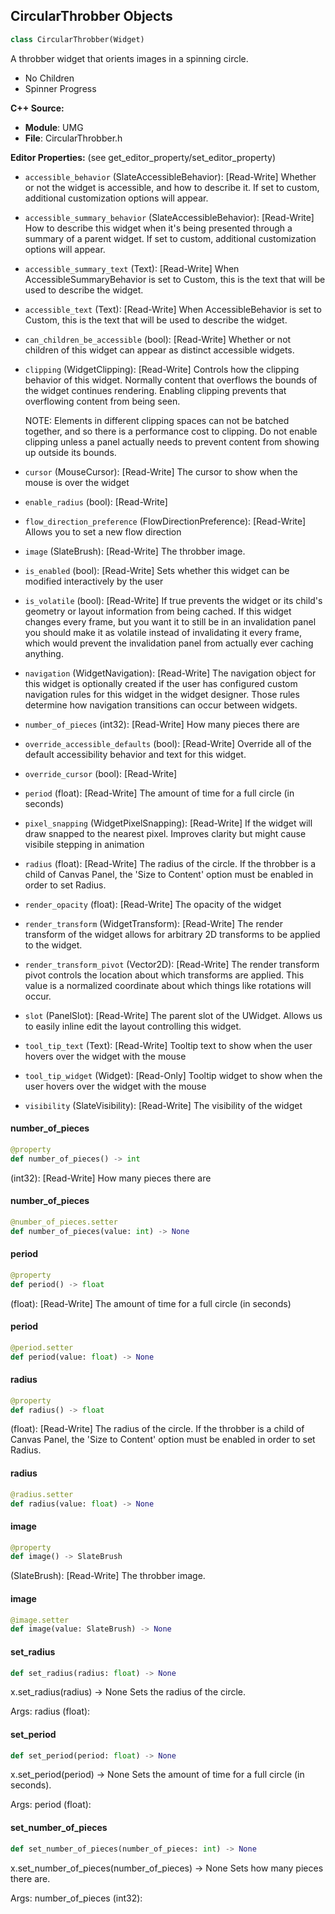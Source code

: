## CircularThrobber Objects

```python
class CircularThrobber(Widget)
```

A throbber widget that orients images in a spinning circle.

* No Children
* Spinner Progress

**C++ Source:**

- **Module**: UMG
- **File**: CircularThrobber.h

**Editor Properties:** (see get_editor_property/set_editor_property)

- ``accessible_behavior`` (SlateAccessibleBehavior):  [Read-Write] Whether or not the widget is accessible, and how to describe it. If set to custom, additional customization options will appear.
- ``accessible_summary_behavior`` (SlateAccessibleBehavior):  [Read-Write] How to describe this widget when it's being presented through a summary of a parent widget. If set to custom, additional customization options will appear.
- ``accessible_summary_text`` (Text):  [Read-Write] When AccessibleSummaryBehavior is set to Custom, this is the text that will be used to describe the widget.
- ``accessible_text`` (Text):  [Read-Write] When AccessibleBehavior is set to Custom, this is the text that will be used to describe the widget.
- ``can_children_be_accessible`` (bool):  [Read-Write] Whether or not children of this widget can appear as distinct accessible widgets.
- ``clipping`` (WidgetClipping):  [Read-Write] Controls how the clipping behavior of this widget.  Normally content that overflows the
  bounds of the widget continues rendering.  Enabling clipping prevents that overflowing content
  from being seen.

  NOTE: Elements in different clipping spaces can not be batched together, and so there is a
  performance cost to clipping.  Do not enable clipping unless a panel actually needs to prevent
  content from showing up outside its bounds.
- ``cursor`` (MouseCursor):  [Read-Write] The cursor to show when the mouse is over the widget
- ``enable_radius`` (bool):  [Read-Write]
- ``flow_direction_preference`` (FlowDirectionPreference):  [Read-Write] Allows you to set a new flow direction
- ``image`` (SlateBrush):  [Read-Write] The throbber image.
- ``is_enabled`` (bool):  [Read-Write] Sets whether this widget can be modified interactively by the user
- ``is_volatile`` (bool):  [Read-Write] If true prevents the widget or its child's geometry or layout information from being cached.  If this widget
  changes every frame, but you want it to still be in an invalidation panel you should make it as volatile
  instead of invalidating it every frame, which would prevent the invalidation panel from actually
  ever caching anything.
- ``navigation`` (WidgetNavigation):  [Read-Write] The navigation object for this widget is optionally created if the user has configured custom
  navigation rules for this widget in the widget designer.  Those rules determine how navigation transitions
  can occur between widgets.
- ``number_of_pieces`` (int32):  [Read-Write] How many pieces there are
- ``override_accessible_defaults`` (bool):  [Read-Write] Override all of the default accessibility behavior and text for this widget.
- ``override_cursor`` (bool):  [Read-Write]
- ``period`` (float):  [Read-Write] The amount of time for a full circle (in seconds)
- ``pixel_snapping`` (WidgetPixelSnapping):  [Read-Write] If the widget will draw snapped to the nearest pixel.  Improves clarity but might cause visibile stepping in animation
- ``radius`` (float):  [Read-Write] The radius of the circle. If the throbber is a child of Canvas Panel, the 'Size to Content' option must be enabled in order to set Radius.
- ``render_opacity`` (float):  [Read-Write] The opacity of the widget
- ``render_transform`` (WidgetTransform):  [Read-Write] The render transform of the widget allows for arbitrary 2D transforms to be applied to the widget.
- ``render_transform_pivot`` (Vector2D):  [Read-Write] The render transform pivot controls the location about which transforms are applied.
  This value is a normalized coordinate about which things like rotations will occur.
- ``slot`` (PanelSlot):  [Read-Write] The parent slot of the UWidget.  Allows us to easily inline edit the layout controlling this widget.
- ``tool_tip_text`` (Text):  [Read-Write] Tooltip text to show when the user hovers over the widget with the mouse
- ``tool_tip_widget`` (Widget):  [Read-Only] Tooltip widget to show when the user hovers over the widget with the mouse
- ``visibility`` (SlateVisibility):  [Read-Write] The visibility of the widget

<a id="unreal.CircularThrobber.number_of_pieces"></a>

#### number_of_pieces

```python
@property
def number_of_pieces() -> int
```

(int32):  [Read-Write] How many pieces there are

<a id="unreal.CircularThrobber.number_of_pieces"></a>

#### number_of_pieces

```python
@number_of_pieces.setter
def number_of_pieces(value: int) -> None
```

<a id="unreal.CircularThrobber.period"></a>

#### period

```python
@property
def period() -> float
```

(float):  [Read-Write] The amount of time for a full circle (in seconds)

<a id="unreal.CircularThrobber.period"></a>

#### period

```python
@period.setter
def period(value: float) -> None
```

<a id="unreal.CircularThrobber.radius"></a>

#### radius

```python
@property
def radius() -> float
```

(float):  [Read-Write] The radius of the circle. If the throbber is a child of Canvas Panel, the 'Size to Content' option must be enabled in order to set Radius.

<a id="unreal.CircularThrobber.radius"></a>

#### radius

```python
@radius.setter
def radius(value: float) -> None
```

<a id="unreal.CircularThrobber.image"></a>

#### image

```python
@property
def image() -> SlateBrush
```

(SlateBrush):  [Read-Write] The throbber image.

<a id="unreal.CircularThrobber.image"></a>

#### image

```python
@image.setter
def image(value: SlateBrush) -> None
```

<a id="unreal.CircularThrobber.set_radius"></a>

#### set_radius

```python
def set_radius(radius: float) -> None
```

x.set_radius(radius) -> None
Sets the radius of the circle.

Args:
    radius (float):

<a id="unreal.CircularThrobber.set_period"></a>

#### set_period

```python
def set_period(period: float) -> None
```

x.set_period(period) -> None
Sets the amount of time for a full circle (in seconds).

Args:
    period (float):

<a id="unreal.CircularThrobber.set_number_of_pieces"></a>

#### set_number_of_pieces

```python
def set_number_of_pieces(number_of_pieces: int) -> None
```

x.set_number_of_pieces(number_of_pieces) -> None
Sets how many pieces there are.

Args:
    number_of_pieces (int32):

<a id="unreal.ComboBox"></a>